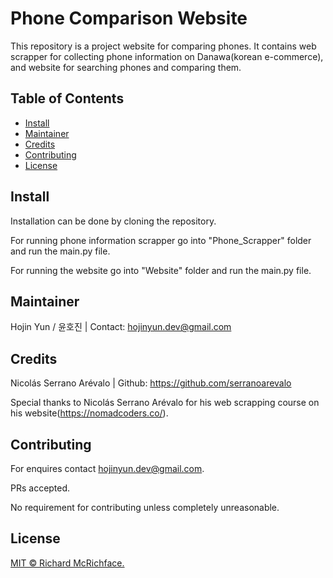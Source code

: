 # Phone Comparison Website

This repository is a project website for comparing phones. It contains web scrapper for collecting phone information on Danawa(korean e-commerce), and website for searching phones and comparing them.

## Table of Contents
- [Install](#Install)
- [Maintainer](#Maintainer)
- [Credits](#Credits)
- [Contributing](#Contributing)
- [License](#License)

## Install
Installation can be done by cloning the repository.

For running phone information scrapper go into "Phone_Scrapper" folder and run the main.py file.

For running the website go into "Website" folder and run the main.py file.


## Maintainer
Hojin Yun / 윤호진 | Contact: hojinyun.dev@gmail.com

## Credits
Nicolás Serrano Arévalo | Github: https://github.com/serranoarevalo

Special thanks to Nicolás Serrano Arévalo for his web scrapping course on his website(https://nomadcoders.co/).

## Contributing
For enquires contact hojinyun.dev@gmail.com.

PRs accepted.

No requirement for contributing unless completely unreasonable.

## License

[MIT © Richard McRichface.](https://github.com/RichardLitt/standard-readme/blob/master/LICENSE)
